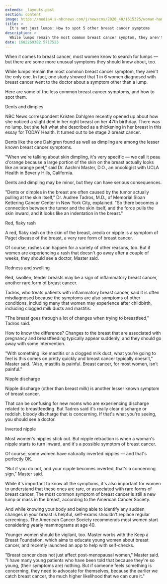 ```yaml
--- 
extends: _layouts.post 
section: content 
image: https://media4.s-nbcnews.com/j/newscms/2020_40/1615325/woman-hand-check-cancer-mc-main1-201001_e63d3295878cc0f513b2b27a843be03a.social_share_1200x630_center.jpg 
title: > 
  It's not just lumps: How to spot 5 other breast cancer symptoms 
description: > 
  While lumps remain the most common breast cancer symptom, they aren't the only one.Here are some of the less common breast cancer symptoms, and how to spot them.Dents like the one Dahlgren found as well as dimpling are among the lesser known breast cancer symptoms.Redness and swellingRed, swollen, tender breasts may be a sign of inflammatory breast cancer, another rare form of breast cancer.The most common symptom of breast cancer is still a new lump or mass in the breast, according to the American Cancer Society. 
date: 1602269382.5717523 
--- 
```

When it comes to breast cancer, most women know to search for lumps — but there are some more unusual symptoms they should know about, too.

While lumps remain the most common breast cancer symptom, they aren't the only one. In fact, one study showed that 1 in 6 women diagnosed with breast cancer went to the doctor about a symptom other than a lump.

Here are some of the less common breast cancer symptoms, and how to spot them.

Dents and dimples

NBC News correspondent Kristen Dahlgren recently opened up about how she noticed a slight dent in her right breast on her 47th birthday. There was no lump, but she felt what she described as a thickening in her breast in this essay for TODAY Health. It turned out to be stage 2 breast cancer.

Dents like the one Dahlgren found as well as dimpling are among the lesser known breast cancer symptoms.

"When we're talking about skin dimpling, it's very specific — we call it peau d'orange because a large portion of the skin on the breast actually looks like an orange peel," said Dr. Aashini Master, D.O., an oncologist with UCLA Health in Beverly Hills, California.

Dents and dimpling may be minor, but they can have serious consequences.

"Dents or dimples in the breast are often caused by the tumor actually pulling at the skin itself," Dr. Audree Tadros, M.D., of Memorial Sloan Kettering Cancer Center in New York City, explained. "So there becomes a connection between the tumor and the skin itself, and the force pulls the skin inward, and it looks like an indentation in the breast."

Red, flaky rash

A red, flaky rash on the skin of the breast, areola or nipple is a symptom of Paget disease of the breast, a very rare form of breast cancer.

Of course, rashes can happen for a variety of other reasons, too. But if women are experiencing a rash that doesn't go away after a couple of weeks, they should see a doctor, Master said.

Redness and swelling

Red, swollen, tender breasts may be a sign of inflammatory breast cancer, another rare form of breast cancer.

Tadros, who treats patients with inflammatory breast cancer, said it is often misdiagnosed because the symptoms are also symptoms of other conditions, including many that women may experience after childbirth, including clogged milk ducts and mastitis.

"The breast goes through a lot of changes when trying to breastfeed," Tadros said.

How to know the difference? Changes to the breast that are associated with pregnancy and breastfeeding typically appear suddenly, and they should go away with some intervention.

"With something like mastitis or a clogged milk duct, what you’re going to feel is this comes on pretty quickly and breast cancer typically doesn’t," Master said. "Also, mastitis is painful. Breast cancer, for most women, isn’t painful."

Nipple discharge

Nipple discharge (other than breast milk) is another lesser known symptom of breast cancer.

That can be confusing for new moms who are experiencing discharge related to breastfeeding. But Tadros said it's really clear discharge or reddish, bloody discharge that is concerning. If that's what you're seeing, you should see a doctor.

Inverted nipple

Most women's nipples stick out. But nipple retraction is when a woman's nipple starts to turn inward, and it's a possible symptom of breast cancer.

Of course, some women have naturally inverted nipples — and that's perfectly OK.

"But if you do not, and your nipple becomes inverted, that's a concerning sign," Master said.

While it's important to know all the symptoms, it's also important for women to understand that these ones are rare, or associated with rare forms of breast cancer. The most common symptom of breast cancer is still a new lump or mass in the breast, according to the American Cancer Society.

And while knowing your body and being able to identify any sudden changes in your breast is helpful, self-exams shouldn't replace regular screenings. The American Cancer Society recommends most women start considering yearly mammograms at age 40.

Younger women should be vigilant, too. Master works with the Keep a Breast Foundation, which aims to educate young women about breast cancer, and recently launched an app to help with self-checks.

"Breast cancer does not just affect post-menopausal women," Master said. "I have many young patients who have been told that because they're so young, (their symptoms are) nothing. But if someone feels something is concerning, they need to advocate for themselves, because the earlier we catch breast cancer, the much higher likelihood that we can cure it."